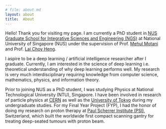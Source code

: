 ```yaml
---
# file: about.md
layout: about
title:  About
---
```


Hello! Thank you for visiting my page. I am currently a PhD student in [NUS Graduate School for Integrative Sciences and Engineering (NGS)](http://www.nus.edu.sg/ngs/) at National University of Singapore (NUS) under the supervision of Prof. [Mehul Motani](https://www.ece.nus.edu.sg/stfpage/motani/) and Prof. [Lai Choy Heng](https://www.physics.nus.edu.sg/staff/laich.html).

I aspire to be a deep learning / artificial intelligence researcher after I graduate. Currently, I am interested in the science of deep learning i.e. theoretical understanding of why deep learning performs well. My research is very much interdisciplinary requiring knowledge from computer science, mathematics, physics, and information theory.

Prior to joining NUS as a PhD student, I was studying Physics at National Technological University (NTU), Singapore. I have been involved in research of particle physics at [CERN](https://home.cern/) as well as the [University of Tokyo](https://www.u-tokyo.ac.jp/en/academics/grad_science.html) during my undergraduate studies. For my Final Year Project (FYP), I had the honor of doing my research on proton therapy at [Paul Scherrer Institute (PSI)](https://www.psi.ch/en), Switzerland, which built the worldwide first compact scanning gantry for treating deep-seated tumours with proton beam.